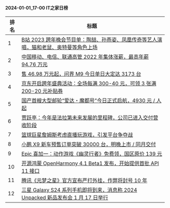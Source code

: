 #### 2024-01-01_17-00  IT之家日榜

| 排名 | 标题|
| --- | ---|
| 1 | [B站 2023 跨年晚会节目单：陶喆、孙燕姿、凤凰传奇等艺人演唱，猫和老鼠、奥特曼等角色上场](https://www.ithome.com/0/742/694.htm) |
| 2 | [中国移动、电信、联通高管 2022 年集体涨薪，最高年薪 94.76 万元](https://www.ithome.com/0/742/710.htm) |
| 3 | [售 46.98 万元起，问界 M9 今日单日大定达 3173 台](https://www.ithome.com/0/742/717.htm) |
| 4 | [京东开启跨年盛典活动：全场每满 300-40 元，可领 3 张满 200-20 元补贴券](https://www.ithome.com/0/742/692.htm) |
| 5 | [国产首艘大型邮轮“爱达・魔都号”今日正式启航，4930 元 / 人起](https://www.ithome.com/0/742/730.htm) |
| 6 | [贾跃亭：今年是法拉第未来发展的里程碑，公司已进入交付营收阶段](https://www.ithome.com/0/742/699.htm) |
| 7 | [篮球巨星詹姆斯考虑直播玩游戏，引发平台争夺战](https://www.ithome.com/0/742/720.htm) |
| 8 | [小鹏 X9 新车预售订单突破 30000 台，明晚上市 / 同月交付](https://www.ithome.com/0/742/704.htm) |
| 9 | [Epic 喜加一：动作游戏《幽灵行者》免费领，国区原价 139 元](https://www.ithome.com/0/742/721.htm) |
| 10 | [开源鸿蒙 OpenHarmony 4.1 Beta1 发布，开始提供首批 API 11 接口](https://www.ithome.com/0/742/726.htm) |
| 11 | [腾讯《元梦之星》官方宣布严打外挂，作弊将封号 10 年](https://www.ithome.com/0/742/700.htm) |
| 12 | [三星 Galaxy S24 系列手机即将到来，消息称 2024 Unpacked 新品发布会 1 月 17 日举行](https://www.ithome.com/0/742/725.htm) |

